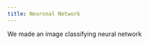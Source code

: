 ```yaml
---
title: Neuronal Network
---
```


We made an image classifying neural network

<!-- Sketch file location, (pending organization) -->
<script src="project.js"></script>
<!-- Necessary element to position p5 canvas -->
<div id="sketch-div"></div>
<div id="histogram-div"></div>

